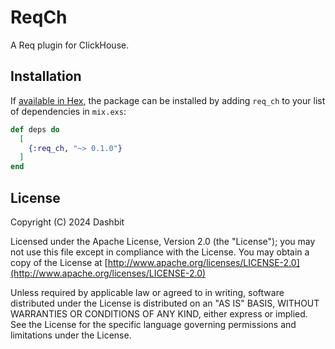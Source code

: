# ReqCh

A Req plugin for ClickHouse. 

## Installation

If [available in Hex](https://hex.pm/docs/publish), the package can be installed
by adding `req_ch` to your list of dependencies in `mix.exs`:

```elixir
def deps do
  [
    {:req_ch, "~> 0.1.0"}
  ]
end
```

## License

Copyright (C) 2024 Dashbit

Licensed under the Apache License, Version 2.0 (the "License");
you may not use this file except in compliance with the License.
You may obtain a copy of the License at [http://www.apache.org/licenses/LICENSE-2.0](http://www.apache.org/licenses/LICENSE-2.0)

Unless required by applicable law or agreed to in writing, software
distributed under the License is distributed on an "AS IS" BASIS,
WITHOUT WARRANTIES OR CONDITIONS OF ANY KIND, either express or implied.
See the License for the specific language governing permissions and
limitations under the License.
